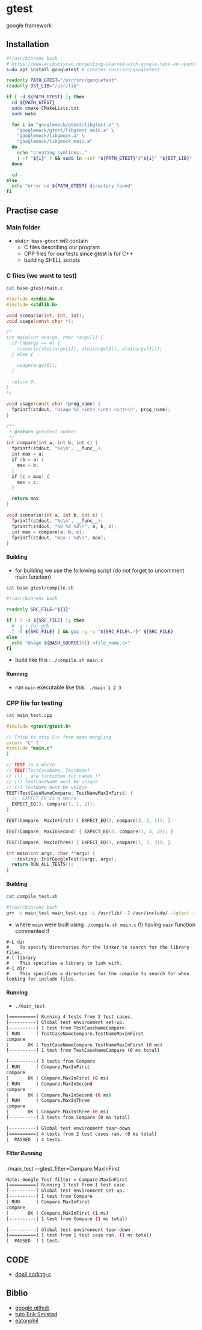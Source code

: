 # gtest 

google framework

## Installation

```bash
#!/usr/bin/env bash
# https://www.eriksmistad.no/getting-started-with-google-test-on-ubuntu/
sudo apt install googletest # creates /usr/src/googletest

readonly PATH_GTEST="/usr/src/googletest"
readonly DST_LIB="/usr/lib"

if [ -d ${PATH_GTEST} ]; then
  cd ${PATH_GTEST}
  sudo cmake CMakeLists.txt
  sudo make

  for i in "googlemock/gtest/libgtest.a" \
    "googlemock/gtest/libgtest_main.a" \
    "googlemock/libgmock.a" \
    "googlemock/libgmock_main.a"
  do
    echo "creating symlinks.."
    [ -f "${i}" ] && sudo ln -snf "${PATH_GTEST}"/"${i}" "${DST_LIB}"
  done

  cd -
else
  echo "error no ${PATH_GTEST} directory found"
fi
```

## Practise case

### Main folder

- `mkdir base-gtest` will contain 
    - C files describing our program
    - CPP files for our tests since gtest is for C++
    - building SHELL scripts


### C files (we want to test)

```bash
cat base-gtest/main.c
```

```c
#include <stdio.h>
#include <stdlib.h>

void scenario(int, int, int);
void usage(const char *);

/*
int main(int nbargs, char *argv[]) {
  if (nbargs == 4) {
    scenario(atoi(argv[1]), atoi(argv[2]), atoi(argv[3]));
  } else {

    usage(argv[0]);
  }

  return 0;
}
*/

void usage(const char *prog_name) {
  fprintf(stdout, "Usage %s <int> <int> <int>\n", prog_name);
}

/**
 * @return greatest number
 */
int compare(int a, int b, int c) {
  fprintf(stdout, "%s\n", __func__);
  int max = a;
  if (b > a) {
    max = b;
  }
  if (c > max) {
    max = c;
  }

  return max;
}

void scenario(int a, int b, int c) {
  fprintf(stdout, "%s\n", __func__);
  fprintf(stdout, "%d %d %d\n", a, b, c);
  int max = compare(a, b, c);
  fprintf(stdout, "max : %d\n", max);
}
```

#### Building

- for building we use the following script (do not forget to uncomment main function)

```bash
cat base-gtest/compile.sh
```

```bash
#!/usr/bin/env bash

readonly SRC_FILE="${1}"

if [ ! -z ${SRC_FILE} ]; then
  # -g : for gdb
  [ -f ${SRC_FILE} ] && gcc -g -o "${SRC_FILE%.*}" ${SRC_FILE}
else
  echo "Usage ${BASH_SOURCE[0]} <file_name.c>"
fi
```

- build like this : `./compile.sh main.c`

#### Running 

- run `main` executable like this : `./main 1 2 3`

### CPP file for testing

```bash
cat main_test.cpp
```

```cpp
#include <gtest/gtest.h>

// Trick to stop C++ from name-mangling
extern "C" {
#include "main.c"
}

// TEST is a macro
// TEST(TestCaseName, TestName)
// (!) _ are forbidden for names !!
// (!) TestCaseName must be unique
// (!) TestName must be unique
TEST(TestCaseNameCompare, TestNameMaxInFirst) {
  //  EXPECT_EQ is a macro
  EXPECT_EQ(3, compare(3, 1, 2));
}

TEST(Compare, MaxInFirst) { EXPECT_EQ(3, compare(3, 2, 1)); }

TEST(Compare, MaxInSecond) { EXPECT_EQ(3, compare(1, 3, 2)); }

TEST(Compare, MaxInThree) { EXPECT_EQ(3, compare(1, 2, 3)); }

int main(int argc, char **argv) {
  ::testing::InitGoogleTest(&argc, argv);
  return RUN_ALL_TESTS();
}
```

#### Building 

```bash
cat compile_test.sh
```

```bash
#!/usr/bin/env bash
g++ -o main_test main_test.cpp -L /usr/lib/ -I /usr/include/ -lgtest -lpthread
```

- where `main` were built using `./compile.sh main.c` (!) having `main` function commented !!

```text
#-L dir
#    To specify directories for the linker to search for the library files.
#-l library
#    This specifies a library to link with.
#-I dir
#    This specifies a directories for the compile to search for when looking for include files.
```

#### Running

- `./main_test`

```bash
[==========] Running 4 tests from 2 test cases.
[----------] Global test environment set-up.
[----------] 1 test from TestCaseNameCompare
[ RUN      ] TestCaseNameCompare.TestNameMaxInFirst
compare
[       OK ] TestCaseNameCompare.TestNameMaxInFirst (0 ms)
[----------] 1 test from TestCaseNameCompare (0 ms total)

[----------] 3 tests from Compare
[ RUN      ] Compare.MaxInFirst
compare
[       OK ] Compare.MaxInFirst (0 ms)
[ RUN      ] Compare.MaxInSecond
compare
[       OK ] Compare.MaxInSecond (0 ms)
[ RUN      ] Compare.MaxInThree
compare
[       OK ] Compare.MaxInThree (0 ms)
[----------] 3 tests from Compare (0 ms total)

[----------] Global test environment tear-down
[==========] 4 tests from 2 test cases ran. (0 ms total)
[  PASSED  ] 4 tests.
```

##### Filter _Running_

./main_test --gtest_filter=Compare.MaxInFirst

```bash
Note: Google Test filter = Compare.MaxInFirst
[==========] Running 1 test from 1 test case.
[----------] Global test environment set-up.
[----------] 1 test from Compare
[ RUN      ] Compare.MaxInFirst
compare
[       OK ] Compare.MaxInFirst (1 ms)
[----------] 1 test from Compare (1 ms total)

[----------] Global test environment tear-down
[==========] 1 test from 1 test case ran. (1 ms total)
[  PASSED  ] 1 test.
```

## CODE

- [doali coding-c](https://github.com/doali/coding/tree/master/c/coding/ut/gtest/using_plain_gcc)

## Biblio

- [google github](https://github.com/google/googletest/blob/master/googletest/samples/sample1_unittest.cc)
- [tuto Erik Smistad](https://www.eriksmistad.no/getting-started-with-google-test-on-ubuntu/)
- [eatonphil](https://notes.eatonphil.com/unit-testing-c-code-with-gtest.html)
